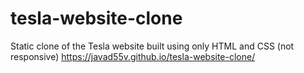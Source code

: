 # tesla-website-clone
Static clone of the Tesla website built using only HTML and CSS (not responsive)
https://javad55v.github.io/tesla-website-clone/
